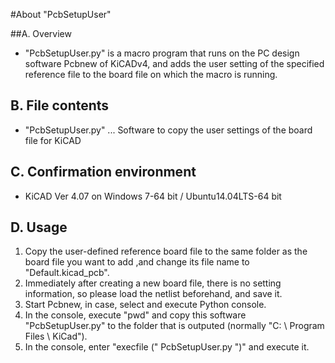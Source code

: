 #About "PcbSetupUser"  



##A. Overview  

+ "PcbSetupUser.py" is a macro program that runs on the PC design software Pcbnew of KiCADv4, and adds the user setting of the specified reference file to the board file on which the macro is running.


## B. File contents 

+ "PcbSetupUser.py" ... Software to copy the user settings of the board file for KiCAD


## C. Confirmation environment 

+ KiCAD Ver 4.07 on Windows 7-64 bit / Ubuntu14.04LTS-64 bit


## D. Usage 

1. Copy the user-defined reference board file to the same folder as the board file you want to add ,and change its file name to "Default.kicad_pcb".
2. Immediately after creating a new board file, there is no setting information, so please load the netlist beforehand, and save it.
3. Start Pcbnew, in case, select and execute Python console.
4. In the console, execute "pwd" and copy this software "PcbSetupUser.py" to the folder that is outputed (normally "C: \ Program Files \ KiCad").
5. In the console, enter "execfile (" PcbSetupUser.py ")" and execute it.
